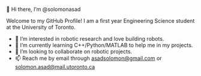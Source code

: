 👋 Hi there, I’m @solomonasad
 
 Welcome to my GitHub Profile! I am a first year Engineering Science student at the University of Toronto.
- 👀 I’m interested in robotic research and love building robots.
- 🌱 I’m currently learning C++/Python/MATLAB to help me in my projects.
- 💞️ I’m looking to collaborate on robotic projects. 
- 📫 Reach me by email through asadsolomon@gmail.com or solomon.asad@mail.utoronto.ca

<!---
solomonasad/solomonasad is a ✨ special ✨ repository because its `README.md` (this file) appears on your GitHub profile.
You can click the Preview link to take a look at your changes.
--->
